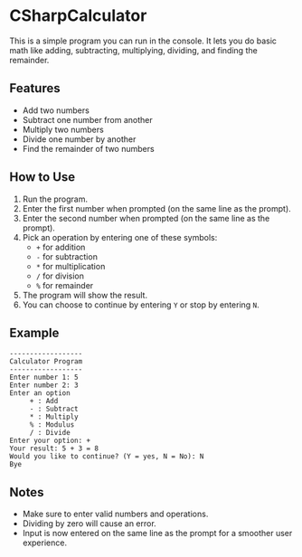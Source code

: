 # CSharpCalculator

This is a simple program you can run in the console. It lets you do basic math like adding, subtracting, multiplying, dividing, and finding the remainder.

## Features
- Add two numbers
- Subtract one number from another
- Multiply two numbers
- Divide one number by another
- Find the remainder of two numbers

## How to Use
1. Run the program.
2. Enter the first number when prompted (on the same line as the prompt).
3. Enter the second number when prompted (on the same line as the prompt).
4. Pick an operation by entering one of these symbols:
    - `+` for addition
    - `-` for subtraction
    - `*` for multiplication
    - `/` for division
    - `%` for remainder
5. The program will show the result.
6. You can choose to continue by entering `Y` or stop by entering `N`.

## Example
```
------------------
Calculator Program
------------------
Enter number 1: 5
Enter number 2: 3
Enter an option
     + : Add
     - : Subtract
     * : Multiply
     % : Modulus
     / : Divide
Enter your option: +
Your result: 5 + 3 = 8
Would you like to continue? (Y = yes, N = No): N
Bye
```

## Notes
- Make sure to enter valid numbers and operations.
- Dividing by zero will cause an error.
- Input is now entered on the same line as the prompt for a smoother user experience.
